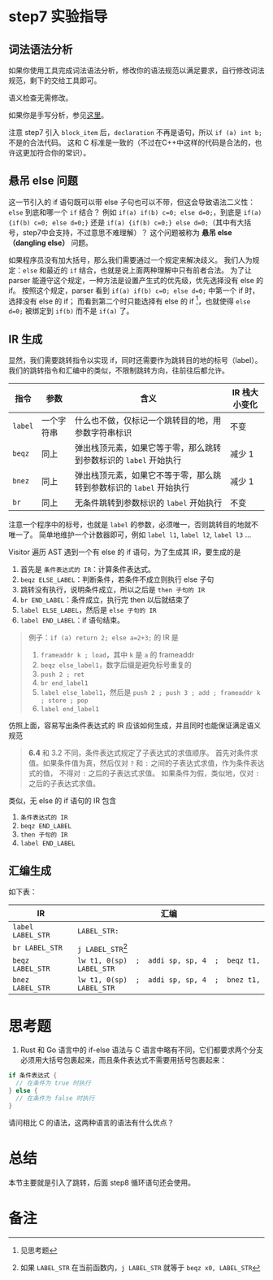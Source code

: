 # step7 实验指导

## 词法语法分析
如果你使用工具完成词法语法分析，修改你的语法规范以满足要求，自行修改词法规范，剩下的交给工具即可。

语义检查无需修改。

如果你是手写分析，参见[这里](./manual-parser.md)。

注意 step7 引入 `block_item` 后，`declaration` 不再是语句，所以 `if (a) int b;` 不是的合法代码。
这和 C 标准是一致的（不过在C++中这样的代码是合法的，也许这更加符合你的常识）。

## 悬吊 else 问题
这一节引入的 if 语句既可以带 else 子句也可以不带，但这会导致语法二义性：`else` 到底和哪一个 `if` 结合？
例如 `if(a) if(b) c=0; else d=0;`，到底是 `if(a) {if(b) c=0; else d=0;}` 还是  `if(a) {if(b) c=0;} else d=0;`（其中有大括号，step7中会支持，不过意思不难理解）？
这个问题被称为 **悬吊 else（dangling else）** 问题。

如果程序员没有加大括号，那么我们需要通过一个规定来解决歧义。
我们人为规定：`else` 和最近的 `if` 结合，也就是说上面两种理解中只有前者合法。
为了让 parser 能遵守这个规定，一种方法是设置产生式的优先级，优先选择没有 else 的 if。
按照这个规定，parser 看到 `if(a) if(b) c=0; else d=0;` 中第一个 if 时，选择没有 else 的 if；
而看到第二个时只能选择有 else 的 if [^1]，也就使得 `else d=0;` 被绑定到 `if(b)` 而不是 `if(a)` 了。

## IR 生成
显然，我们需要跳转指令以实现 if，同时还需要作为跳转目的地的标号（label）。
我们的跳转指令和汇编中的类似，不限制跳转方向，往前往后都允许。

| 指令 | 参数 | 含义 | IR 栈大小变化 |
| --- | --- | --- | --- |
| `label` | 一个字符串 | 什么也不做，仅标记一个跳转目的地，用参数字符串标识 | 不变 |
| `beqz` | 同上 | 弹出栈顶元素，如果它等于零，那么跳转到参数标识的 `label` 开始执行 | 减少 1 |
| `bnez` | 同上 | 弹出栈顶元素，如果它不等于零，那么跳转到参数标识的 `label` 开始执行 | 减少 1 |
| `br` | 同上 | 无条件跳转到参数标识的 `label` 开始执行 | 不变 |

注意一个程序中的标号，也就是 `label` 的参数，必须唯一，否则跳转目的地就不唯一了。
简单地维护一个计数器即可，例如 `label l1`, `label l2`, `label l3` ...

Visitor 遍历 AST 遇到一个有 else 的 if 语句，为了生成其 IR，要生成的是
1. 首先是 `条件表达式的 IR`：计算条件表达式。
2. `beqz ELSE_LABEL`：判断条件，若条件不成立则执行 else 子句
3. 跳转没有执行，说明条件成立，所以之后是 `then 子句的 IR`
4. `br END_LABEL`：条件成立，执行完 then 以后就结束了
5. `label ELSE_LABEL`，然后是 `else 子句的 IR`
6. `label END_LABEL`：if 语句结束。

> 例子：`if (a) return 2; else a=2+3;` 的 IR 是
> 1. `frameaddr k ; load`，其中 `k` 是 `a` 的 frameaddr
> 2. `beqz else_label1`，数字后缀是避免标号重复的
> 3. `push 2 ; ret`
> 4. `br end_label1`
> 5. `label else_label1`，然后是 `push 2 ; push 3 ; add ; frameaddr k ; store ; pop`
> 6. `label end_label1`

仿照上面，容易写出条件表达式的 IR 应该如何生成，并且同时也能保证满足语义规范
> **6.4** 和 3.2 不同，条件表达式规定了子表达式的求值顺序。
>     首先对条件求值。如果条件值为真，然后仅对 `?` 和 `:` 之间的子表达式求值，作为条件表达式的值，
>     不得对 `:` 之后的子表达式求值。
>     如果条件为假，类似地，仅对 `:` 之后的子表达式求值。

类似，无 else 的 if 语句的 IR 包含
1. `条件表达式的 IR`
2. `beqz END_LABEL`
3. `then 子句的 IR`
4. `label END_LABEL`

## 汇编生成
如下表：

| IR       | 汇编                                                |
| ---      | ---                                                 |
| `label LABEL_STR` | `LABEL_STR:` |
| `br LABEL_STR` | `j LABEL_STR`[^2] |
| `beqz LABEL_STR` | `lw t1, 0(sp)  ;  addi sp, sp, 4  ;  beqz t1, LABEL_STR` |
| `bnez LABEL_STR` | `lw t1, 0(sp)  ;  addi sp, sp, 4  ;  bnez t1, LABEL_STR` |

# 思考题

1. Rust 和 Go 语言中的 if-else 语法与 C 语言中略有不同，它们都要求两个分支必须用大括号包裹起来，而且条件表达式不需要用括号包裹起来：

```Rust
if 条件表达式 {
  // 在条件为 true 时执行
} else {
  // 在条件为 false 时执行
}
```

请问相比 C 的语法，这两种语言的语法有什么优点？

# 总结
本节主要就是引入了跳转，后面 step8 循环语句还会使用。

# 备注
[^1]: 见思考题
[^2]: 如果 `LABEL_STR` 在当前函数内，`j LABEL_STR` 就等于 `beqz x0, LABEL_STR`
